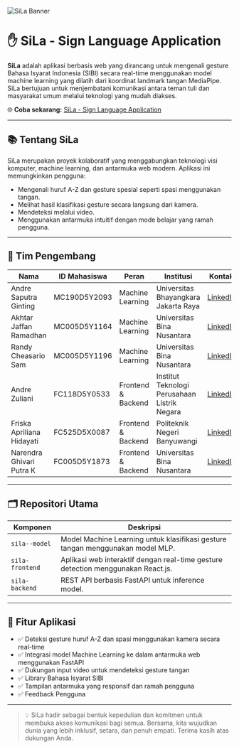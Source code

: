 ![SiLa Banner](https://drive.google.com/file/d/1noYnQqb9UHQ0BpyUbDqcm6rgDbe8c-6Q/view?usp=sharing)

# ✋ SiLa - Sign Language Application

**SiLa** adalah aplikasi berbasis web yang dirancang untuk mengenali gesture Bahasa Isyarat Indonesia (SIBI) secara real-time menggunakan model machine learning yang dilatih dari koordinat landmark tangan MediaPipe. SiLa bertujuan untuk menjembatani komunikasi antara teman tuli dan masyarakat umum melalui teknologi yang mudah diakses.

🌐 **Coba sekarang:** [SiLa - Sign Language Application](https://sila-signlanguage.vercel.app)

---

## 📚 Tentang SiLa

SiLa merupakan proyek kolaboratif yang menggabungkan teknologi visi komputer, machine learning, dan antarmuka web modern. Aplikasi ini memungkinkan pengguna:

- Mengenali huruf A-Z dan gesture spesial seperti spasi menggunakan tangan.
- Melihat hasil klasifikasi gesture secara langsung dari kamera.
- Mendeteksi melalui video.
- Menggunakan antarmuka intuitif dengan mode belajar yang ramah pengguna.

---

## 👥 Tim Pengembang

| Nama                      | ID Mahasiswa     | Peran                | Institusi                                     | Kontak |
|---------------------------|------------------|----------------------|-----------------------------------------------|--------|
| Andre Saputra Ginting     | MC190D5Y2093     | Machine Learning     | Universitas Bhayangkara Jakarta Raya          | [LinkedIn](https://www.linkedin.com/in/andre-saputra-ginting) |
| Akhtar Jaffan Ramadhan    | MC005D5Y1164     | Machine Learning     | Universitas Bina Nusantara                    | [LinkedIn](https://www.linkedin.com/in/akhtar-jaffan-ramadhan) |
| Randy Cheasario Sam       | MC005D5Y1196     | Machine Learning     | Universitas Bina Nusantara                    | [LinkedIn](https://www.linkedin.com/in/randy-cheasario-sam) |
| Andre Zuliani             | FC118D5Y0533     | Frontend & Backend   | Institut Teknologi Perusahaan Listrik Negara  | [LinkedIn](https://www.linkedin.com/in/andre-zuliani-6651541b8) |
| Friska Apriliana Hidayati | FC525D5X0087     | Frontend & Backend   | Politeknik Negeri Banyuwangi                  | [LinkedIn](https://www.linkedin.com/in/friskahdyt) |
| Narendra Ghivari Putra K  | FC005D5Y1873     | Frontend & Backend   | Universitas Bina Nusantara                    | [LinkedIn](https://www.linkedin.com/in/narendra-ghivari-putra-kusmardiyanto-271a18196) |

---

## 🗂️ Repositori Utama

| Komponen               | Deskripsi                                                                                      |
|------------------------|------------------------------------------------------------------------------------------------|
| `sila--model`          | Model Machine Learning untuk klasifikasi gesture tangan menggunakan model MLP.                 |
| `sila-frontend`        | Aplikasi web interaktif dengan real-time gesture detection menggunakan React.js.               |
| `sila-backend`         | REST API berbasis FastAPI untuk inference model.                                               |

---

## 🚀 Fitur Aplikasi

- ✅ Deteksi gesture huruf A-Z dan spasi menggunakan kamera secara real-time
- ✅ Integrasi model Machine Learning ke dalam antarmuka web menggunakan FastAPI
- ✅ Dukungan input video untuk mendeteksi gesture tangan
- ✅ Library Bahasa Isyarat SIBI
- ✅ Tampilan antarmuka yang responsif dan ramah pengguna
- ✅ Feedback Pengguna

---

> 💡 SiLa hadir sebagai bentuk kepedulian dan komitmen untuk membuka akses komunikasi bagi semua. Bersama, kita wujudkan dunia yang lebih inklusif, setara, dan penuh empati. Terima kasih atas dukungan Anda.
